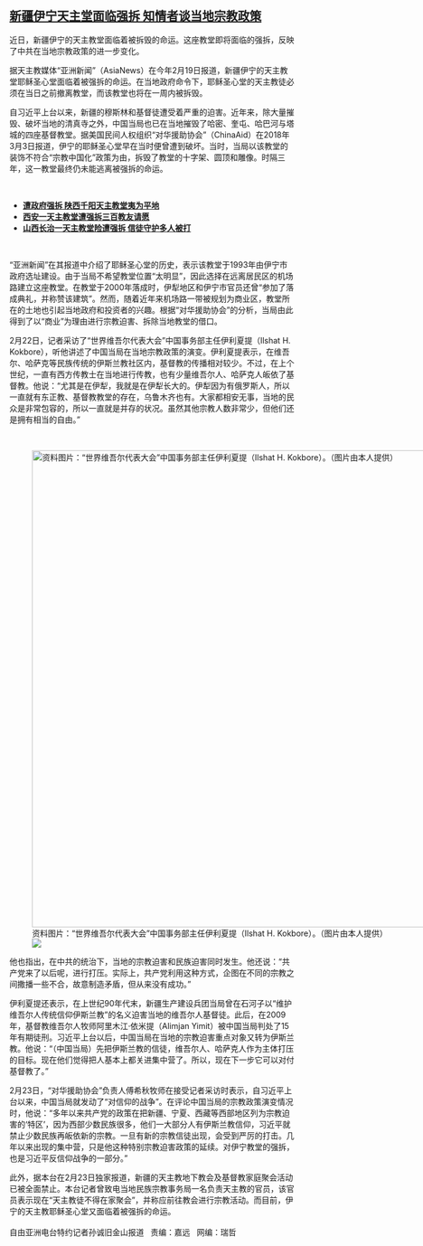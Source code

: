 <!--1614191100000-->
[新疆伊宁天主堂面临强拆 知情者谈当地宗教政策](https://www.rfa.org/mandarin/yataibaodao/shehui/sc-02232021084003.html)
------

<p>近日，新疆伊宁的天主教堂面临着被拆毁的命运。这座教堂即将面临的强拆，反映了中共在当地宗教政策的进一步变化。</p><p>据天主教媒体“亚洲新闻”（AsiaNews）在今年2月19日报道，新疆伊宁的天主教堂耶稣圣心堂面临着被强拆的命运。在当地政府命令下，耶稣圣心堂的天主教徒必须在当日之前撤离教堂，而该教堂也将在一周内被拆毁。</p><p>自习近平上台以来，新疆的穆斯林和基督徒遭受着严重的迫害。近年来，除大量摧毁、破坏当地的清真寺之外，中国当局也已在当地摧毁了哈密、奎屯、哈巴河与塔城的四座基督教堂。据美国民间人权组织“对华援助协会”（ChinaAid）在2018年3月3日报道，伊宁的耶稣圣心堂早在当时便曾遭到破坏。当时，当局以该教堂的装饰不符合“宗教中国化”政策为由，拆毁了教堂的十字架、圆顶和雕像。时隔三年，这一教堂最终仍未能逃离被强拆的命运。</p><p><br/></p><ul><li><strong><a href="https://www.rfa.org/mandarin/Xinwen/3-04062019130209.html">遭政府强拆 陕西千阳天主教堂夷为平地</a></strong></li><li><strong><a href="https://www.rfa.org/mandarin/yataibaodao/shehui/ql1-01082018102918.html">西安一天主教堂遭强拆三百教友请愿</a></strong></li><li><a href="https://www.rfa.org/mandarin/yataibaodao/shehui/yf2-08302017103446.html"><strong>山西长治一天主教堂险遭强拆 信徒守护多人被打</strong></a></li></ul><p><br/></p><p>“亚洲新闻”在其报道中介绍了耶稣圣心堂的历史，表示该教堂于1993年由伊宁市政府选址建设。由于当局不希望教堂位置“太明显”，因此选择在远离居民区的机场路建立这座教堂。在教堂于2000年落成时，伊犁地区和伊宁市官员还曾“参加了落成典礼，并称赞该建筑”。然而，随着近年来机场路一带被规划为商业区，教堂所在的土地也引起当地政府和投资者的兴趣。根据“对华援助协会”的分析，当局由此得到了以“商业”为理由进行宗教迫害、拆除当地教堂的借口。</p><p>2月22日，记者采访了“世界维吾尔代表大会”中国事务部主任伊利夏提（Ilshat H. Kokbore），听他讲述了中国当局在当地宗教政策的演变。伊利夏提表示，在维吾尔、哈萨克等民族传统的伊斯兰教社区内，基督教的传播相对较少。不过，在上个世纪，一直有西方传教士在当地进行传教，也有少量维吾尔人、哈萨克人皈依了基督教。他说：“尤其是在伊犁，我就是在伊犁长大的。伊犁因为有俄罗斯人，所以一直就有东正教、基督教教堂的存在，乌鲁木齐也有。大家都相安无事，当地的民众是非常包容的，所以一直就是并存的状况。虽然其他宗教人数非常少，但他们还是拥有相当的自由。”</p><p><br/></p><p><figure class="image-richtext image-inline captioned" style="width:1500px;"><img alt="资料图片：“世界维吾尔代表大会”中国事务部主任伊利夏提（Ilshat H. Kokbore）。（图片由本人提供）" height="844" src="https://www.rfa.org/mandarin/yataibaodao/shehui/sc-02232021084003.html/4f0a5229590f63d0.jpg/@@images/dd0153bf-7059-4745-b334-45f42e8a41a5.jpeg" title="伊利夏提.JPG" width="1500"/><figcaption class="image-caption">资料图片：“世界维吾尔代表大会”中国事务部主任伊利夏提（Ilshat H. Kokbore）。（图片由本人提供）</figcaption><small></small><div id="zoomattribute"><a data-caption="资料图片：“世界维吾尔代表大会”中国事务部主任伊利夏提（Ilshat H. Kokbore）。（图片由本人提供）" data-fancybox="" href="https://www.rfa.org/mandarin/yataibaodao/shehui/sc-02232021084003.html/4f0a5229590f63d0.jpg" id="single_image" title="资料图片：“世界维吾尔代表大会”中国事务部主任伊利夏提（Ilshat H. Kokbore）。（图片由本人提供）"><img src="/++plone++rfa-resources/img/icon-zoom.png"/></a></div></figure></p><p>他也指出，在中共的统治下，当地的宗教迫害和民族迫害同时发生。他还说：“共产党来了以后呢，进行打压。实际上，共产党利用这种方式，企图在不同的宗教之间撒播一些不合，故意制造矛盾，但从来没有成功。”</p><p>伊利夏提还表示，在上世纪90年代末，新疆生产建设兵团当局曾在石河子以“维护维吾尔人传统信仰伊斯兰教”的名义迫害当地的维吾尔人基督徒。此后，在2009年，基督教维吾尔人牧师阿里木江·依米提（Alimjan Yimit）被中国当局判处了15年有期徒刑。习近平上台以后，中国当局在当地的宗教迫害重点对象又转为伊斯兰教。他说：“（中国当局）先把伊斯兰教的信徒，维吾尔人、哈萨克人作为主体打压的目标。现在他们觉得把人基本上都关进集中营了。所以，现在下一步它可以对付基督教了。”</p><p>2月23日，“对华援助协会”负责人傅希秋牧师在接受记者采访时表示，自习近平上台以来，中国当局就发动了“对信仰的战争”。在评论中国当局的宗教政策演变情况时，他说：“多年以来共产党的政策在把新疆、宁夏、西藏等西部地区列为宗教迫害的‘特区’，因为西部少数民族很多，他们一大部分人有伊斯兰教信仰，习近平就禁止少数民族再皈依新的宗教。一旦有新的宗教信徒出现，会受到严厉的打击。几年以来出现的集中营，只是他这种特别宗教迫害政策的延续。对伊宁教堂的强拆，也是习近平反信仰战争的一部分。”</p><p>此外，据本台在2月23日独家报道，新疆的天主教地下教会及基督教家庭聚会活动已被全面禁止。本台记者曾致电当地民族宗教事务局一名负责天主教的官员，该官员表示现在“天主教徒不得在家聚会”，并称应前往教会进行宗教活动。而目前，伊宁的天主教耶稣圣心堂又面临着被强拆的命运。<br/><br/>自由亚洲电台特约记者孙诚旧金山报道   责编：嘉远   网编：瑞哲</p>
